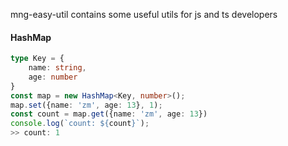 mng-easy-util contains some useful utils for js and ts developers

#### HashMap
```typescript
type Key = {
    name: string,
    age: number
}
const map = new HashMap<Key, number>();
map.set({name: 'zm', age: 13}, 1);
const count = map.get({name: 'zm', age: 13})
console.log(`count: ${count}`);
>> count: 1
```
